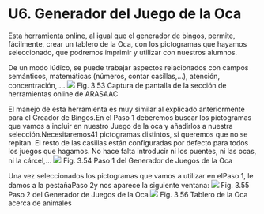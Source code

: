 
# U6. Generador del Juego de la Oca

Esta [herramienta online](http://arasaac.org/herramientas.php), al igual que el generador de bingos, permite, fácilmente, crear un tablero de la Oca, con los pictogramas que hayamos seleccionado, que podremos imprimir y utilizar con nuestros alumnos.

De un modo lúdico, se puede trabajar aspectos relacionados con campos semánticos, matemáticas (números, contar casillas,...), atención, concentración,....
![](http://3.bp.blogspot.com/-q-QeoAVc-Pw/UI1Y3W7HsPI/AAAAAAAAFso/yvlKprydB8M/s1600/OCA.png)
Fig. 3.53 Captura de pantalla de la sección de herramientas online de ARASAAC

El manejo de esta herramienta es muy similar al explicado anteriormente para el Creador de Bingos.En el Paso 1 deberemos buscar los pictogramas que vamos a incluir en nuestro Juego de la oca y añadirlos a nuestra selección.Necesitaremos41 pictogramas distintos, si queremos que no se repitan. El resto de las casillas están configuradas por defecto para todos los juegos que hagamos. No hace falta introducir ni los puentes, ni las ocas, ni la cárcel,...
![](https://lh6.googleusercontent.com/-EXML7nP_M64/UiW27Zkk16I/AAAAAAAABGI/eJ3iOYQtn2E/w1043-h466-no/oca_1.png)
Fig. 3.54 Paso 1 del Generador de Juegos de la Oca

Una vez seleccionados los pictogramas que vamos a utilizar en elPaso 1, le damos a la pestañaPaso 2y nos aparece la siguiente ventana:
![](https://lh4.googleusercontent.com/-OGCyMqYg_9c/UekWrhwVuCI/AAAAAAAAAus/bs58gd0D4Cs/w576-h370-no/juego_oca_paso_2.png)
Fig. 3.55 Paso 2 del Generador de Juegos de la Oca
![](http://3.bp.blogspot.com/-VTdnDv38coY/UI1XMzXDb0I/AAAAAAAAFsg/470s2Uplw6s/s1600/oca.jpg)
Fig. 3.56 Tablero de la Oca acerca de animales

